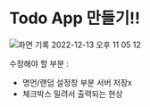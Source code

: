 # Todo App 만들기!! 

![화면 기록 2022-12-13 오후 11 05 12](https://user-images.githubusercontent.com/84694944/207358524-94898230-52c7-479b-810e-b744a47e8d3b.gif)

수정해야 할 부분 : 
- 명언/랜덤 설정창 부분 서버 저장x
- 체크박스 밀려서 출력되는 현상 
